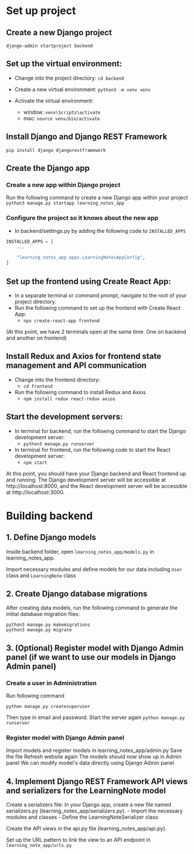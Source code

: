 # Set up project

## Create a new Django project
`django-admin startproject backend`

## Set up the virtual environment:
- Change into the project directory:
`cd backend`

- Create a new virtual environment:
`python3 -m venv venv`

- Activate the virtual environment:
     - window: `venv\Scripts\activate`
     - mac: `source venv/bin/activate`

## Install Django and Django REST Framework
`pip install django djangorestframework`

## Create the Django app
### Create a new app within Django project
Run the following command to create a new Django app within your project
`python3 manage.py startapp learning_notes_app`

### Configure the project so it knows about the new app
- In backend/settings.py by adding the following code to `INSTALLED_APPS`

```python
INSTALLED_APPS = [
    ...

    "learning_notes_app.apps.LearningNotesAppConfig",
]
```


## Set up the frontend using Create React App:
- In a separate terminal or command prompt, navigate to the root of your project directory.
- Run the following command to set up the frontend with Create React App:
     - `npx create-react-app frontend`

(At this point, we have 2 terminals open at the same time. One on backend and another on frontend)

## Install Redux and Axios for frontend state management and API communication
- Change into the frontend directory:
     - `cd frontend`
- Run the following command to install Redux and Axios
     - `npm install redux react-redux axios`

## Start the development servers:
- In terminal for backend, run the following command to start the Django development server:
     - `python3 manage.py runserver`
- In terminal for frontend, run the following code to start the React development server:
     - `npm start`

At this point, you should have your Django backend and React frontend up and running. The Django development server will be accessible at http://localhost:8000, and the React development server will be accessible at http://localhost:3000.


# Building backend

## 1. Define Django models
Inside backend folder, open `learning_notes_app/models.py` in learning_notes_app.

Import necessary modules and define models for our data including `User` class and `LearningNote` class

## 2. Create Django database migrations
After creating data models, run the following command to generate the initial database migration files:
```
python3 manage.py makemigrations
python3 manage.py migrate
```

## 3. (Optional) Register model with Django Admin panel (if we want to use our models in Django Admin panel)

### Create a user in Administration
Run following command

```
python manage.py createsuperuser
```

Then type in email and password. Start the server again `python manage.py runserver`

### Register model with Django Admin panel
Import models and register models in learning_notes_app/admin.py
Save the file
Refresh website again
The models should now show up in Admin panel
We can modify model's data directly using Django Admin panel

## 4. Implement Django REST Framework API views and serializers for the LearningNote model
Create a serializers file: In your Django app, create a new file named serializers.py (learning_notes_app/serializers.py).
     - Import the necessary modules and classes
     - Define the LearningNoteSerializer class:

Create the API views in the api.py file (learning_notes_app/api.py).


Set up the URL pattern to link the view to an API endpoint in `learning_note_app/urls.py`

